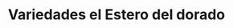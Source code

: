 ---
title: "Variedades el Estero del dorado"
url: /el-dorado/variedades-el-estero-del-dorado/
shop: supermercado
---